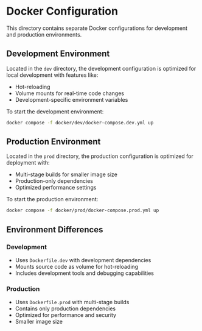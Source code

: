 # Docker Configuration

This directory contains separate Docker configurations for development and production environments.

## Development Environment

Located in the `dev` directory, the development configuration is optimized for local development with features like:
- Hot-reloading
- Volume mounts for real-time code changes
- Development-specific environment variables

To start the development environment:
```bash
docker compose -f docker/dev/docker-compose.dev.yml up
```

## Production Environment

Located in the `prod` directory, the production configuration is optimized for deployment with:
- Multi-stage builds for smaller image size
- Production-only dependencies
- Optimized performance settings

To start the production environment:
```bash
docker compose -f docker/prod/docker-compose.prod.yml up
```

## Environment Differences

### Development
- Uses `Dockerfile.dev` with development dependencies
- Mounts source code as volume for hot-reloading
- Includes development tools and debugging capabilities

### Production
- Uses `Dockerfile.prod` with multi-stage builds
- Contains only production dependencies
- Optimized for performance and security
- Smaller image size